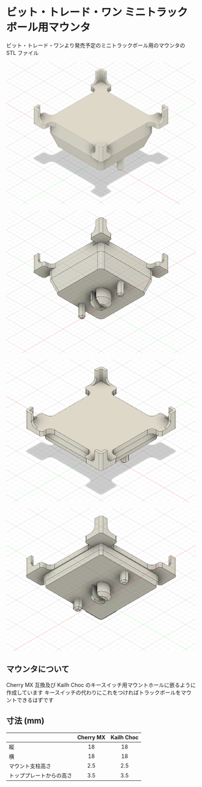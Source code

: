 # ビット・トレード・ワン ミニトラックボール用マウンタ

ビット・トレード・ワンより発売予定のミニトラックボール用のマウンタの STL ファイル

![Cherry_MX_Mounter_top](https://github.com/koktoh/Bit-Trade-One-Trackball-Mounter/blob/images/images/Cherry_MX_Mounter_top.png)

![Cherry_MX_Mounter_bottom](https://github.com/koktoh/Bit-Trade-One-Trackball-Mounter/blob/images/images/Cherry_MX_Mounter_bottom.png)

![Kailh_Choc_Mounter_top](https://github.com/koktoh/Bit-Trade-One-Trackball-Mounter/blob/images/images/Kailh_Choc_Mounter_top.png)

![Kailh_Choc_Mounter_bottom](https://github.com/koktoh/Bit-Trade-One-Trackball-Mounter/blob/images/images/Kailh_Choc_Mounter_bottom.png)

## マウンタについて

Cherry MX 互換及び Kailh Choc のキースイッチ用マウントホールに嵌るように作成しています
キースイッチの代わりにこれをつければトラックボールをマウントできるはずです

## 寸法 (mm)

||Cherry MX|Kailh Choc|
|:--|:-:|:-:|
|縦|18|18|
|横|18|18|
|マウント支柱高さ|2.5|2.5|
|トッププレートからの高さ|3.5|3.5|
